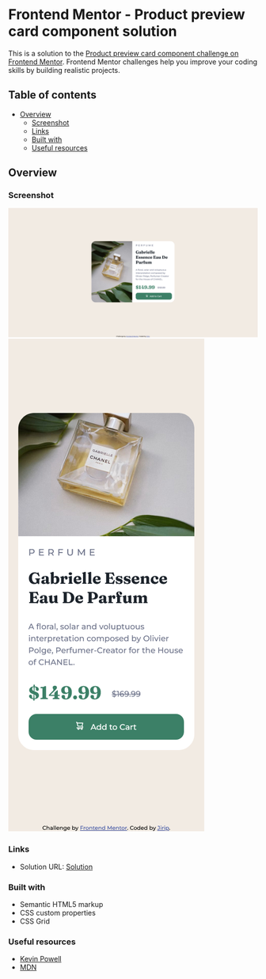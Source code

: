 # Frontend Mentor - Product preview card component solution

This is a solution to the [Product preview card component challenge on Frontend Mentor](https://www.frontendmentor.io/challenges/product-preview-card-component-GO7UmttRfa). Frontend Mentor challenges help you improve your coding skills by building realistic projects. 

## Table of contents

- [Overview](#overview)
  - [Screenshot](#screenshot)
  - [Links](#links)
  - [Built with](#built-with)
  - [Useful resources](#useful-resources)





## Overview

### Screenshot

![desktop](./images/solution-desktop.png)
![mobile](./images/solution-mobile.png)

### Links 

- Solution URL: [Solution](https://jirip1.github.io/Frontendmentor/product-preview-card-component)

### Built with

- Semantic HTML5 markup
- CSS custom properties
- CSS Grid




### Useful resources

- [Kevin Powell](https://www.youtube.com/@KevinPowell)
- [MDN](https://developer.mozilla.org/en-US/)


